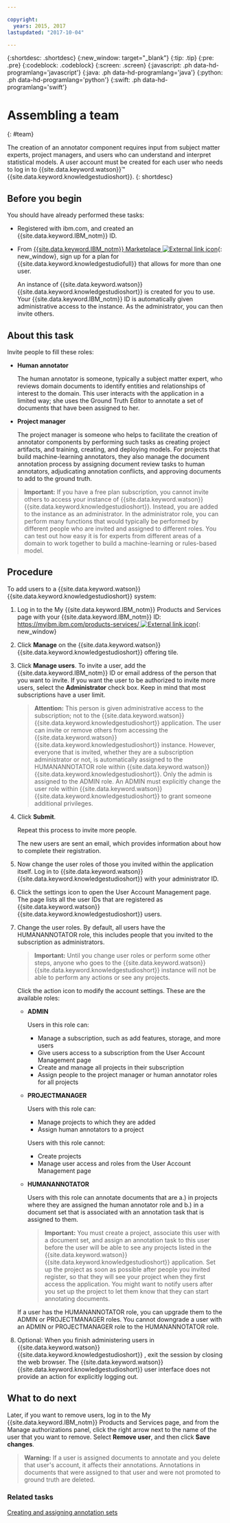 ```yaml
---

copyright:
  years: 2015, 2017
lastupdated: "2017-10-04"

---
```


{:shortdesc: .shortdesc}
{:new_window: target="_blank"}
{:tip: .tip}
{:pre: .pre}
{:codeblock: .codeblock}
{:screen: .screen}
{:javascript: .ph data-hd-programlang='javascript'}
{:java: .ph data-hd-programlang='java'}
{:python: .ph data-hd-programlang='python'}
{:swift: .ph data-hd-programlang='swift'}

# Assembling a team
{: #team}

The creation of an annotator component requires input from subject matter experts, project managers, and users who can understand and interpret statistical models. A user account must be created for each user who needs to log in to {{site.data.keyword.watson}}&trade; {{site.data.keyword.knowledgestudioshort}}.
{: shortdesc}

## Before you begin

You should have already performed these tasks:

- Registered with ibm.com, and created an {{site.data.keyword.IBM_notm}} ID.
- From [{{site.data.keyword.IBM_notm}} Marketplace ![External link icon](../../icons/launch-glyph.svg "External link icon")](http://ibm.biz/watsonknowledge){: new_window}, sign up for a plan for {{site.data.keyword.knowledgestudiofull}} that allows for more than one user.

    An instance of {{site.data.keyword.watson}} {{site.data.keyword.knowledgestudioshort}} is created for you to use. Your {{site.data.keyword.IBM_notm}} ID is automatically given administrative access to the instance. As the administrator, you can then invite others.

## About this task

Invite people to fill these roles:

- **Human annotator**

    The human annotator is someone, typically a subject matter expert, who reviews domain documents to identify entities and relationships of interest to the domain. This user interacts with the application in a limited way; she uses the Ground Truth Editor to annotate a set of documents that have been assigned to her.

- **Project manager**

    The project manager is someone who helps to facilitate the creation of annotator components by performing such tasks as creating project artifacts, and training, creating, and deploying models. For projects that build machine-learning annotators, they also manage the document annotation process by assigning document review tasks to human annotators, adjudicating annotation conflicts, and approving documents to add to the ground truth.

> **Important:** If you have a free plan subscription, you cannot invite others to access your instance of {{site.data.keyword.watson}} {{site.data.keyword.knowledgestudioshort}}. Instead, you are added to the instance as an administrator. In the administrator role, you can perform many functions that would typically be performed by different people who are invited and assigned to different roles. You can test out how easy it is for experts from different areas of a domain to work together to build a machine-learning or rules-based model.

## Procedure

To add users to a {{site.data.keyword.watson}} {{site.data.keyword.knowledgestudioshort}} system:

1. Log in to the My {{site.data.keyword.IBM_notm}} Products and Services page with your {{site.data.keyword.IBM_notm}} ID: [https://myibm.ibm.com/products-services/ ![External link icon](../../icons/launch-glyph.svg "External link icon")](https://myibm.ibm.com/products-services/){: new_window}
1. Click **Manage** on the {{site.data.keyword.watson}} {{site.data.keyword.knowledgestudioshort}} offering tile.
1. Click **Manage users**. To invite a user, add the {{site.data.keyword.IBM_notm}} ID or email address of the person that you want to invite. If you want the user to be authorized to invite more users, select the **Administrator** check box. Keep in mind that most subscriptions have a user limit.

    > **Attention:** This person is given administrative access to the subscription; not to the {{site.data.keyword.watson}} {{site.data.keyword.knowledgestudioshort}} application. The user can invite or remove others from accessing the {{site.data.keyword.watson}} {{site.data.keyword.knowledgestudioshort}} instance. However, everyone that is invited, whether they are a subscription administrator or not, is automatically assigned to the HUMANANNOTATOR role within {{site.data.keyword.watson}} {{site.data.keyword.knowledgestudioshort}}. Only the admin is assigned to the ADMIN role. An ADMIN must explicitly change the user role within {{site.data.keyword.watson}} {{site.data.keyword.knowledgestudioshort}} to grant someone additional privileges.

1. Click **Submit**.

    Repeat this process to invite more people.

    The new users are sent an email, which provides information about how to complete their registration.

1. Now change the user roles of those you invited within the application itself. Log in to {{site.data.keyword.watson}} {{site.data.keyword.knowledgestudioshort}} with your administrator ID.
1. Click the settings icon to open the User Account Management page. The page lists all the user IDs that are registered as {{site.data.keyword.watson}} {{site.data.keyword.knowledgestudioshort}} users.
1. Change the user roles. By default, all users have the HUMANANNOTATOR role, this includes people that you invited to the subscription as administrators.

    > **Important:** Until you change user roles or perform some other steps, anyone who goes to the {{site.data.keyword.watson}} {{site.data.keyword.knowledgestudioshort}} instance will not be able to perform any actions or see any projects.

    Click the action icon to modify the account settings. These are the available roles:
    - **ADMIN**

        Users in this role can:
        - Manage a subscription, such as add features, storage, and more users
        - Give users access to a subscription from the User Account Management page
        - Create and manage all projects in their subscription
        - Assign people to the project manager or human annotator roles for all projects

    - **PROJECTMANAGER**

        Users with this role can:
        - Manage projects to which they are added
        - Assign human annotators to a project

        Users with this role cannot:
        - Create projects
        - Manage user access and roles from the User Account Management page

    - **HUMANANNOTATOR**

        Users with this role can annotate documents that are a.) in projects where they are assigned the human annotator role and b.) in a document set that is associated with an annotation task that is assigned to them.

        > **Important:** You must create a project, associate this user with a document set, and assign an annotation task to this user before the user will be able to see any projects listed in the {{site.data.keyword.watson}} {{site.data.keyword.knowledgestudioshort}} application. Set up the project as soon as possible after people you invited register, so that they will see your project when they first access the application. You might want to notify users after you set up the project to let them know that they can start annotating documents.

    If a user has the HUMANANNOTATOR role, you can upgrade them to the ADMIN or PROJECTMANAGER roles. You cannot downgrade a user with an ADMIN or PROJECTMANAGER role to the HUMANANNOTATOR role.

1. Optional: When you finish administering users in {{site.data.keyword.watson}} {{site.data.keyword.knowledgestudioshort}} , exit the session by closing the web browser. The {{site.data.keyword.watson}} {{site.data.keyword.knowledgestudioshort}} user interface does not provide an action for explicitly logging out.

## What to do next

Later, if you want to remove users, log in to the My {{site.data.keyword.IBM_notm}} Products and Services page, and from the Manage authorizations panel, click the right arrow next to the name of the user that you want to remove. Select **Remove user**, and then click **Save changes**.

> **Warning:** If a user is assigned documents to annotate and you delete that user's account, it affects their annotations. Annotations in documents that were assigned to that user and were not promoted to ground truth are deleted.

### Related tasks

[Creating and assigning annotation sets](/docs/services/knowledge-studio/documents-for-annotation.html#wks_projdocsets)

